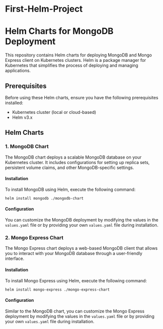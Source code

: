 # First-Helm-Project

# Helm Charts for MongoDB Deployment

This repository contains Helm charts for deploying MongoDB and Mongo Express client on Kubernetes clusters. Helm is a package manager for Kubernetes that simplifies the process of deploying and managing applications.

## Prerequisites

Before using these Helm charts, ensure you have the following prerequisites installed:

- Kubernetes cluster (local or cloud-based)
- Helm v3.x

## Helm Charts

### 1. MongoDB Chart

The MongoDB chart deploys a scalable MongoDB database on your Kubernetes cluster. It includes configurations for setting up replica sets, persistent volume claims, and other MongoDB-specific settings.

#### Installation

To install MongoDB using Helm, execute the following command:

```
helm install mongodb ./mongodb-chart
```


#### Configuration

You can customize the MongoDB deployment by modifying the values in the `values.yaml` file or by providing your own `values.yaml` file during installation.

### 2. Mongo Express Chart

The Mongo Express chart deploys a web-based MongoDB client that allows you to interact with your MongoDB database through a user-friendly interface. 

#### Installation

To install Mongo Express using Helm, execute the following command:

```
helm install mongo-express ./mongo-express-chart
```

#### Configuration

Similar to the MongoDB chart, you can customize the Mongo Express deployment by modifying the values in the `values.yaml` file or by providing your own `values.yaml` file during installation.
